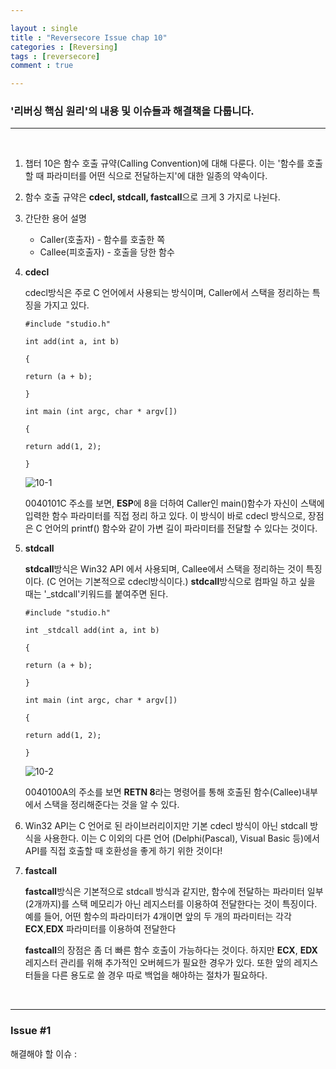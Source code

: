 ```yaml
---

layout : single
title : "Reversecore Issue chap 10"
categories : [Reversing]
tags : [reversecore]
comment : true

---
```


### '리버싱 핵심 원리'의 내용 및 이슈들과 해결책을 다룹니다.

---

<br/>


1. 챕터 10은 함수 호출 규약(Calling Convention)에 대해 다룬다. 이는 '함수를 호출할 때 파라미터를 어떤 식으로 전달하는지'에 대한 일종의 약속이다.

2. 함수 호출 규약은 **cdecl, stdcall, fastcall**으로 크게 3 가지로 나뉜다.

3. 간단한 용어 설명

   - Caller(호출자) - 함수를 호출한 쪽
   - Callee(피호출자) - 호출을 당한 함수

4. **cdecl**

   cdecl방식은 주로 C 언어에서 사용되는 방식이며, Caller에서 스택을 정리하는 특징을 가지고 있다.

	   #include "studio.h"
	   
	   int add(int a, int b)
	   
	   {
	   
	   return (a + b);
	   
	   }
	   
	   int main (int argc, char * argv[])
	   
	   {
	   
	   return add(1, 2);
	   
	   }


	![10-1](https://user-images.githubusercontent.com/26838115/44953107-4dff3d80-aeca-11e8-9aec-cebad8f1db3f.png)

	0040101C 주소를 보면, **ESP**에 8을 더하여 Caller인 main()함수가 자신이 스택에 입력한 함수 파라미터를 직접 정리	 하고 있다. 
	이 방식이 바로 cdecl 방식으로, 장점은 C 언어의 printf() 함수와 같이 가변 길이 파라미터를 전달할 수 있다는 것이다. 

5. **stdcall**

   **stdcall**방식은 Win32 API 에서 사용되며, Callee에서 스택을 정리하는 것이 특징이다. (C 언어는 기본적으로 cdecl방식이다.) **stdcall**방식으로 컴파일 하고 싶을 때는 '_stdcall'키워드를 붙여주면 된다.


	   #include "studio.h"
	   
	   int _stdcall add(int a, int b)
	   
	   {
	   
	   return (a + b);
	   
	   }
	   
	   int main (int argc, char * argv[])
	   
	   {
	   
	   return add(1, 2);
	   
	   }


    ![10-2](https://user-images.githubusercontent.com/26838115/44953114-7d15af00-aeca-11e8-905a-1de6283f51ee.png)

	0040100A의 주소를 보면 **RETN 8**라는 명령어를 통해 호출된 함수(Callee)내부에서 스택을 정리해준다는 것을 알 수 있다.

6. Win32 API는 C 언어로 된 라이브러리이지만 기본 cdecl 방식이 아닌 stdcall 방식을 사용한다. 이는 C 이외의 다른 언어 (Delphi(Pascal), Visual Basic 등)에서 API를 직접 호출할 때 호환성을 좋게 하기 위한 것이다!

7. **fastcall**

   **fastcall**방식은 기본적으로 stdcall 방식과 같지만, 함수에 전달하는 파라미터 일부(2개까지)를 스택 메모리가 아닌 레지스터를 이용하여 전달한다는 것이 특징이다. 예를 들어, 어떤 함수의 파라미터가 4개이면 앞의 두 개의 파라미터는 각각 **ECX**,**EDX** 파라미터를 이용하여 전달한다

   **fastcall**의 장점은 좀 더 빠른 함수 호출이 가능하다는 것이다. 하지만 **ECX**, **EDX**레지스터 관리를 위해 추가적인 오버헤드가 필요한 경우가 있다. 또한 앞의 레지스터들을 다른 용도로 쓸 경우 따로 백업을 해야하는 절차가 필요하다.

<br/>

---



### Issue #1

해결해야 할 이슈 : 

